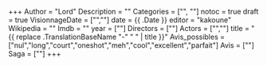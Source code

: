 +++
Author = "Lord"
Description = ""
Categories = ["", ""]
notoc = true
draft = true
VisionnageDate = ["",""]
date = {{ .Date }}
editor = "kakoune"
Wikipedia = ""
Imdb = ""
year = [""]
Directors = [""]
Actors = ["",""]
title = "{{ replace .TranslationBaseName "-" " " | title }}"
Avis_possibles = ["nul","long","court","oneshot","meh","cool","excellent","parfait"]
Avis = [""] 
Saga = [""]
+++
